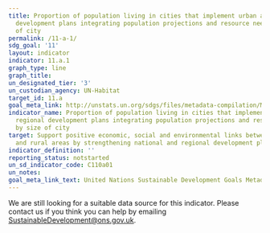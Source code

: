 ```yaml
---
title: Proportion of population living in cities that implement urban and regional
  development plans integrating population projections and resource needs, by size
  of city
permalink: /11-a-1/
sdg_goal: '11'
layout: indicator
indicator: 11.a.1
graph_type: line
graph_title:
un_designated_tier: '3'
un_custodian_agency: UN-Habitat
target_id: 11.a
goal_meta_link: http://unstats.un.org/sdgs/files/metadata-compilation/Metadata-Goal-11.pdf
indicator_name: Proportion of population living in cities that implement urban and
  regional development plans integrating population projections and resource needs,
  by size of city
target: Support positive economic, social and environmental links between urban, peri-urban
  and rural areas by strengthening national and regional development planning
indicator_definition: ''
reporting_status: notstarted
un_sd_indicator_code: C110a01
un_notes:
goal_meta_link_text: United Nations Sustainable Development Goals Metadata (pdf 2066kB)
---
```


We are still looking for a suitable data source for this indicator. Please contact us if you think you can help by emailing <a href="mailto:SustainableDevelopment@ons.gov.uk">SustainableDevelopment@ons.gov.uk</a>.



